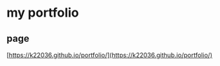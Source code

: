 # my portfolio

## page

[https://k22036.github.io/portfolio/](https://k22036.github.io/portfolio/)

